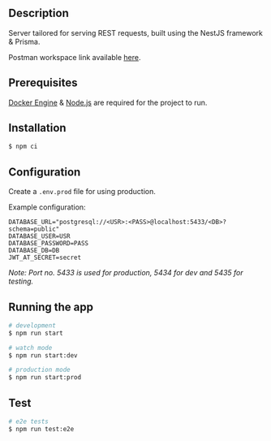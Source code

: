 ## Description

Server tailored for serving REST requests, built using the NestJS framework & Prisma.

Postman workspace link available [here](https://www.postman.com/restless-water-712617/workspace/nestjs-rest-server).

## Prerequisites

[Docker Engine](https://docs.docker.com/engine/install/) & [Node.js](https://nodejs.org/en) are required for the project to run.

## Installation

```bash
$ npm ci
```

## Configuration

Create a `.env.prod` file for using production.

Example configuration:

```text
DATABASE_URL="postgresql://<USR>:<PASS>@localhost:5433/<DB>?schema=public"
DATABASE_USER=USR
DATABASE_PASSWORD=PASS
DATABASE_DB=DB
JWT_AT_SECRET=secret
```

_Note: Port no. 5433 is used for production, 5434 for dev and 5435 for testing._

## Running the app

```bash
# development
$ npm run start

# watch mode
$ npm run start:dev

# production mode
$ npm run start:prod
```

## Test

```bash
# e2e tests
$ npm run test:e2e
```
